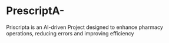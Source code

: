 # PrescriptA-
Priscripta is an AI-driven Project designed to enhance pharmacy operations, reducing errors and improving efficiency 
